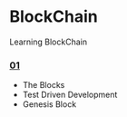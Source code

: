 # BlockChain
Learning BlockChain

### [01](../main/01)
- The Blocks
- Test Driven Development
- Genesis Block
